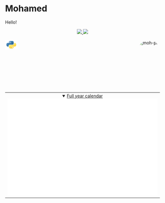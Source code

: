 # Mohamed
Hello!
<div align="center">
  <a href="https://github.com/mohamedl">
  <img height="180em" src="https://github-readme-stats.vercel.app/api?username=mohamedl&show_icons=true&theme=dark&include_all_commits=true&count_private=True"/>
  <img height="180em" src="https://github-readme-stats.vercel.app/api/top-langs/?username=mohamedl&layout=compact&langs_count=7&theme=dark"/>
</div>
  <div style="display: inline_block"><br>
  <img align="center" alt="moh-Python" height="30" width="40" src="https://raw.githubusercontent.com/devicons/devicon/master/icons/python/python-original.svg">
  <img align="right" alt="moh-pic" height="170" style="border-radius:70px;" src="https://pbs.twimg.com/profile_images/1499063348876521476/cUi1PCp2_400x400.jpg">
  
    
    
<table>
  
</td></tr>
 
  <tr>
    <td colspan="2" align="center">
      <details open><summary>Full year calendar</summary><img src="https://github.com/lowlighter/metrics/blob/examples/metrics.plugin.isocalendar.fullyear.svg" alt=""></img></details>
     

  </tr>
</table>
